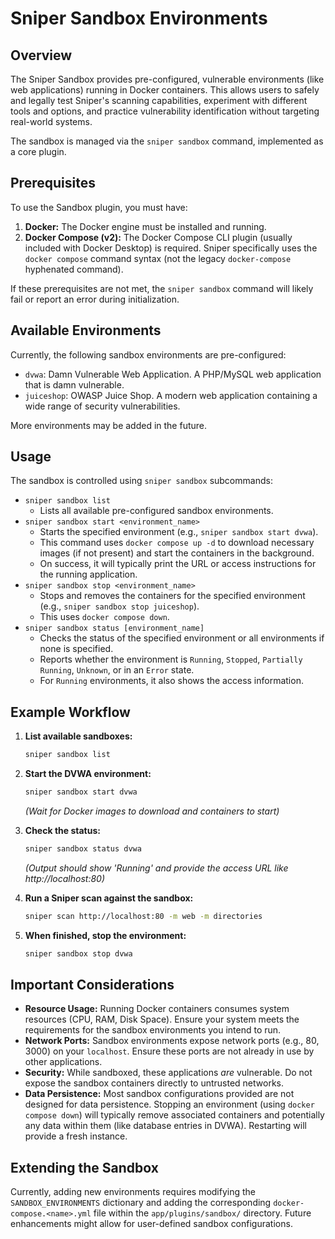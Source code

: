 # Sniper Sandbox Environments

## Overview

The Sniper Sandbox provides pre-configured, vulnerable environments (like web applications) running in Docker containers. This allows users to safely and legally test Sniper's scanning capabilities, experiment with different tools and options, and practice vulnerability identification without targeting real-world systems.

The sandbox is managed via the `sniper sandbox` command, implemented as a core plugin.

## Prerequisites

To use the Sandbox plugin, you must have:

1.  **Docker:** The Docker engine must be installed and running.
2.  **Docker Compose (v2):** The Docker Compose CLI plugin (usually included with Docker Desktop) is required. Sniper specifically uses the `docker compose` command syntax (not the legacy `docker-compose` hyphenated command).

If these prerequisites are not met, the `sniper sandbox` command will likely fail or report an error during initialization.

## Available Environments

Currently, the following sandbox environments are pre-configured:

*   `dvwa`: Damn Vulnerable Web Application. A PHP/MySQL web application that is damn vulnerable.
*   `juiceshop`: OWASP Juice Shop. A modern web application containing a wide range of security vulnerabilities.

More environments may be added in the future.

## Usage

The sandbox is controlled using `sniper sandbox` subcommands:

*   `sniper sandbox list`
    *   Lists all available pre-configured sandbox environments.
*   `sniper sandbox start <environment_name>`
    *   Starts the specified environment (e.g., `sniper sandbox start dvwa`).
    *   This command uses `docker compose up -d` to download necessary images (if not present) and start the containers in the background.
    *   On success, it will typically print the URL or access instructions for the running application.
*   `sniper sandbox stop <environment_name>`
    *   Stops and removes the containers for the specified environment (e.g., `sniper sandbox stop juiceshop`).
    *   This uses `docker compose down`.
*   `sniper sandbox status [environment_name]`
    *   Checks the status of the specified environment or all environments if none is specified.
    *   Reports whether the environment is `Running`, `Stopped`, `Partially Running`, `Unknown`, or in an `Error` state.
    *   For `Running` environments, it also shows the access information.

## Example Workflow

1.  **List available sandboxes:**
    ```bash
    sniper sandbox list
    ```

2.  **Start the DVWA environment:**
    ```bash
    sniper sandbox start dvwa
    ```
    *(Wait for Docker images to download and containers to start)*

3.  **Check the status:**
    ```bash
    sniper sandbox status dvwa
    ```
    *(Output should show 'Running' and provide the access URL like http://localhost:80)*

4.  **Run a Sniper scan against the sandbox:**
    ```bash
    sniper scan http://localhost:80 -m web -m directories
    ```

5.  **When finished, stop the environment:**
    ```bash
    sniper sandbox stop dvwa
    ```

## Important Considerations

*   **Resource Usage:** Running Docker containers consumes system resources (CPU, RAM, Disk Space). Ensure your system meets the requirements for the sandbox environments you intend to run.
*   **Network Ports:** Sandbox environments expose network ports (e.g., 80, 3000) on your `localhost`. Ensure these ports are not already in use by other applications.
*   **Security:** While sandboxed, these applications *are* vulnerable. Do not expose the sandbox containers directly to untrusted networks.
*   **Data Persistence:** Most sandbox configurations provided are not designed for data persistence. Stopping an environment (using `docker compose down`) will typically remove associated containers and potentially any data within them (like database entries in DVWA). Restarting will provide a fresh instance.

## Extending the Sandbox

Currently, adding new environments requires modifying the `SANDBOX_ENVIRONMENTS` dictionary and adding the corresponding `docker-compose.<name>.yml` file within the `app/plugins/sandbox/` directory. Future enhancements might allow for user-defined sandbox configurations. 